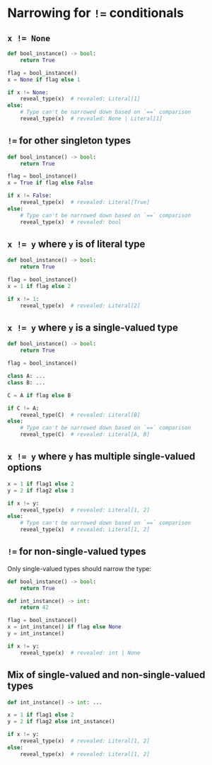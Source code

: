 # Narrowing for `!=` conditionals

## `x != None`

```py
def bool_instance() -> bool:
    return True

flag = bool_instance()
x = None if flag else 1

if x != None:
    reveal_type(x)  # revealed: Literal[1]
else:
    # Type can't be narrowed down based on `==` comparison
    reveal_type(x)  # revealed: None | Literal[1]
```

## `!=` for other singleton types

```py
def bool_instance() -> bool:
    return True

flag = bool_instance()
x = True if flag else False

if x != False:
    reveal_type(x)  # revealed: Literal[True]
else:
    # Type can't be narrowed down based on `==` comparison
    reveal_type(x)  # revealed: bool
```

## `x != y` where `y` is of literal type

```py
def bool_instance() -> bool:
    return True

flag = bool_instance()
x = 1 if flag else 2

if x != 1:
    reveal_type(x)  # revealed: Literal[2]
```

## `x != y` where `y` is a single-valued type

```py
def bool_instance() -> bool:
    return True

flag = bool_instance()

class A: ...
class B: ...

C = A if flag else B

if C != A:
    reveal_type(C)  # revealed: Literal[B]
else:
    # Type can't be narrowed down based on `==` comparison
    reveal_type(C)  # revealed: Literal[A, B]
```

## `x != y` where `y` has multiple single-valued options

```py
x = 1 if flag1 else 2
y = 2 if flag2 else 3

if x != y:
    reveal_type(x)  # revealed: Literal[1, 2]
else:
    # Type can't be narrowed down based on `==` comparison
    reveal_type(x)  # revealed: Literal[1, 2]
```

## `!=` for non-single-valued types

Only single-valued types should narrow the type:

```py
def bool_instance() -> bool:
    return True

def int_instance() -> int:
    return 42

flag = bool_instance()
x = int_instance() if flag else None
y = int_instance()

if x != y:
    reveal_type(x)  # revealed: int | None
```

## Mix of single-valued and non-single-valued types

```py
def int_instance() -> int: ...

x = 1 if flag1 else 2
y = 2 if flag2 else int_instance()

if x != y:
    reveal_type(x)  # revealed: Literal[1, 2]
else:
    reveal_type(x)  # revealed: Literal[1, 2]
```
